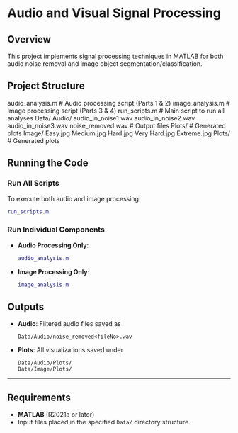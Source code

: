 # Audio and Visual Signal Processing

## Overview
This project implements signal processing techniques in MATLAB for both audio noise removal and image object segmentation/classification.

## Project Structure

audio_analysis.m              # Audio processing script (Parts 1 & 2)
image_analysis.m              # Image processing script (Parts 3 & 4)
run_scripts.m                 # Main script to run all analyses
Data/
Audio/
  audio_in_noise1.wav
  audio_in_noise2.wav
  audio_in_noise3.wav
  noise_removed<fileNo>.wav    # Output files
  Plots/                       # Generated plots
Image/
  Easy.jpg
  Medium.jpg
  Hard.jpg
  Very Hard.jpg
  Extreme.jpg
  Plots/                       # Generated plots

## Running the Code

### Run All Scripts
To execute both audio and image processing:
```matlab
run_scripts.m
```

### Run Individual Components
- **Audio Processing Only**:  
  ```matlab
  audio_analysis.m
  ```
- **Image Processing Only**:  
  ```matlab
  image_analysis.m
  ```

## Outputs
- **Audio**: Filtered audio files saved as  
  ```
  Data/Audio/noise_removed<fileNo>.wav
  ```
- **Plots**: All visualizations saved under  
  ```
  Data/Audio/Plots/
  Data/Image/Plots/
  ```

---

## Requirements
- **MATLAB** (R2021a or later)  
- Input files placed in the specified `Data/` directory structure  
